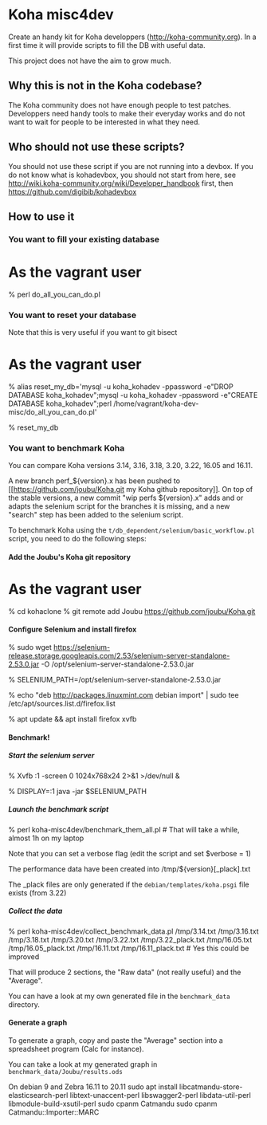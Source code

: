 # Koha misc4dev

Create an handy kit for Koha developpers (http://koha-community.org).
In a first time it will provide scripts to fill the DB with useful data.

This project does not have the aim to grow much.

## Why this is not in the Koha codebase?
The Koha community does not have enough people to test patches.
Developpers need handy tools to make their everyday works and do not want to wait for people to be interested in what they need.

## Who should not use these scripts?
You should not use these script if you are not running into a devbox.
If you do not know what is kohadevbox, you should not start from here, see
http://wiki.koha-community.org/wiki/Developer_handbook first, then https://github.com/digibib/kohadevbox

## How to use it

### You want to fill your existing database

  # As the vagrant user

  % perl do_all_you_can_do.pl

### You want to reset your database

Note that this is very useful if you want to git bisect

  # As the vagrant user

  % alias reset_my_db='mysql -u koha_kohadev -ppassword -e"DROP DATABASE koha_kohadev";mysql -u koha_kohadev -ppassword -e"CREATE DATABASE koha_kohadev";perl /home/vagrant/koha-dev-misc/do_all_you_can_do.pl'

  % reset_my_db

### You want to benchmark Koha

You can compare Koha versions 3.14, 3.16, 3.18, 3.20, 3.22, 16.05 and 16.11.

A new branch perf_${version}.x has been pushed to [[https://github.com/joubu/Koha.git my Koha github repository]]. On top of the stable versions, a new commit "wip perfs ${version}.x" adds and or adapts the selenium script for the branches it is missing, and a new "search" step has been added to the selenium script.

To benchmark Koha using the `t/db_dependent/selenium/basic_workflow.pl` script, you need to do the following steps:

#### Add the Joubu's Koha git repository
  # As the vagrant user

  % cd kohaclone
  % git remote add Joubu https://github.com/joubu/Koha.git

#### Configure Selenium and install firefox

  % sudo wget https://selenium-release.storage.googleapis.com/2.53/selenium-server-standalone-2.53.0.jar  -O /opt/selenium-server-standalone-2.53.0.jar

  % SELENIUM_PATH=/opt/selenium-server-standalone-2.53.0.jar

  % echo "deb http://packages.linuxmint.com debian import" | sudo tee /etc/apt/sources.list.d/firefox.list

  % apt update && apt install firefox xvfb

#### Benchmark!
##### Start the selenium server

  % Xvfb :1 -screen 0 1024x768x24 2>&1 >/dev/null &

  % DISPLAY=:1 java -jar $SELENIUM_PATH

##### Launch the benchmark script
  % perl koha-misc4dev/benchmark_them_all.pl # That will take a while, almost 1h on my laptop

Note that you can set a verbose flag (edit the script and set $verbose = 1)

The performance data have been created into /tmp/${version}[_plack].txt

The _plack files are only generated if the `debian/templates/koha.psgi` file exists (from 3.22)

##### Collect the data

  % perl koha-misc4dev/collect_benchmark_data.pl /tmp/3.14.txt /tmp/3.16.txt /tmp/3.18.txt /tmp/3.20.txt /tmp/3.22.txt /tmp/3.22_plack.txt /tmp/16.05.txt /tmp/16.05_plack.txt /tmp/16.11.txt /tmp/16.11_plack.txt # Yes this could be improved

That will produce 2 sections, the "Raw data" (not really useful) and the "Average".

You can have a look at my own generated file in the `benchmark_data` directory.

#### Generate a graph

To generate a graph, copy and paste the "Average" section into a spreadsheet program (Calc for instance).

You can take a look at my generated graph in `benchmark_data/Joubu/results.ods`


On debian 9 and Zebra
16.11 to 20.11
sudo apt install libcatmandu-store-elasticsearch-perl libtext-unaccent-perl libswagger2-perl libdata-util-perl libmodule-build-xsutil-perl
sudo cpanm Catmandu
sudo cpanm Catmandu::Importer::MARC

